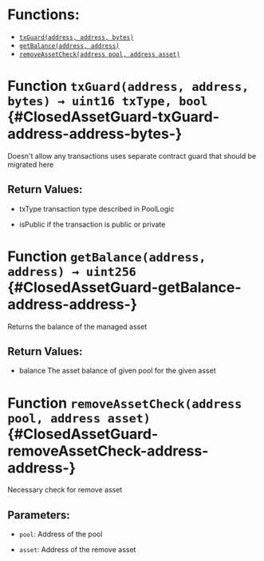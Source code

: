 

# Functions:
- [`txGuard(address, address, bytes)`](#ClosedAssetGuard-txGuard-address-address-bytes-)
- [`getBalance(address, address)`](#ClosedAssetGuard-getBalance-address-address-)
- [`removeAssetCheck(address pool, address asset)`](#ClosedAssetGuard-removeAssetCheck-address-address-)



# Function `txGuard(address, address, bytes) → uint16 txType, bool` {#ClosedAssetGuard-txGuard-address-address-bytes-}
Doesn't allow any transactions uses separate contract guard that should be migrated here



## Return Values:
- txType transaction type described in PoolLogic

- isPublic if the transaction is public or private


# Function `getBalance(address, address) → uint256` {#ClosedAssetGuard-getBalance-address-address-}
Returns the balance of the managed asset



## Return Values:
- balance The asset balance of given pool for the given asset


# Function `removeAssetCheck(address pool, address asset)` {#ClosedAssetGuard-removeAssetCheck-address-address-}
Necessary check for remove asset


## Parameters:
- `pool`: Address of the pool

- `asset`: Address of the remove asset



